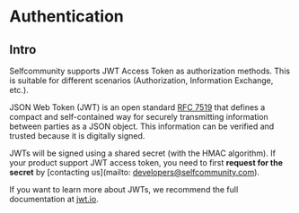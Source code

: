 <h1 id="selfcommunity-api-authentication">Authentication</h1>

## Intro

<a id="selfcommunity-api-authentication-intro"></a>

Selfcommunity supports JWT Access Token as authorization methods. 
This is suitable for different scenarios (Authorization, Information Exchange, etc.).

JSON Web Token (JWT) is an open standard [RFC 7519](https://tools.ietf.org/html/rfc7519) that defines a compact and self-contained way for securely transmitting information between parties as a JSON object. This information can be verified and trusted because it is digitally signed.

JWTs will be signed using a shared secret (with the HMAC algorithm).
If your product support JWT access token, you need to first **request for the secret** by [contacting us](mailto: developers@selfcommunity.com).

If you want to learn more about JWTs, we recommend the full documentation at [jwt.io](https://jwt.io/).

